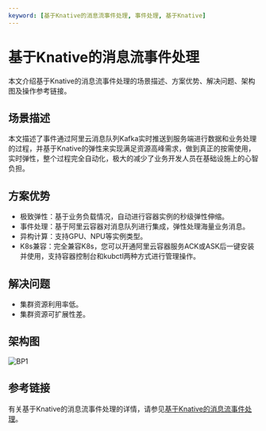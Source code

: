 ```yaml
---
keyword: [基于Knative的消息流事件处理, 事件处理, 基于Knative]
---
```


# 基于Knative的消息流事件处理

本文介绍基于Knative的消息流事件处理的场景描述、方案优势、解决问题、架构图及操作参考链接。

## 场景描述

本文描述了事件通过阿里云消息队列Kafka实时推送到服务端进行数据和业务处理的过程，并基于Knative的弹性来实现满足资源高峰需求，做到真正的按需使用，实时弹性，整个过程完全自动化，极大的减少了业务开发人员在基础设施上的心智负担。

## 方案优势

-   极致弹性：基于业务负载情况，自动进行容器实例的秒级弹性伸缩。
-   事件处理：基于阿里云容器对消息队列进行集成，弹性处理海量业务消息。
-   异构计算：支持GPU、NPU等实例类型。
-   K8s兼容：完全兼容K8s，您可以开通阿里云容器服务ACK或ASK后一键安装并使用，支持容器控制台和kubctl两种方式进行管理操作。

## 解决问题

-   集群资源利用率低。
-   集群资源可扩展性差。

## 架构图

![BP1](https://static-aliyun-doc.oss-accelerate.aliyuncs.com/assets/img/zh-CN/6308442261/p278922.png)

## 参考链接

有关基于Knative的消息流事件处理的详情，请参见[基于Knative的消息流事件处理](https://bp.aliyun.com/detail/204)。

